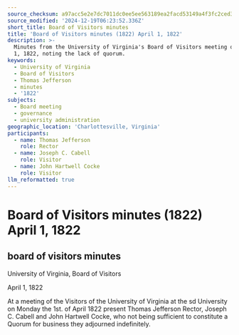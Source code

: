 ```yaml
---
source_checksum: a97acc5e2e7dc7011dc0ee5ee563189ea2facd53149a4f3fc2ced34df476a5c7
source_modified: '2024-12-19T06:23:52.336Z'
short_title: Board of Visitors minutes
title: 'Board of Visitors minutes (1822) April 1, 1822'
description: >-
  Minutes from the University of Virginia's Board of Visitors meeting on April
  1, 1822, noting the lack of quorum.
keywords:
  - University of Virginia
  - Board of Visitors
  - Thomas Jefferson
  - minutes
  - '1822'
subjects:
  - Board meeting
  - governance
  - university administration
geographic_location: 'Charlottesville, Virginia'
participants:
  - name: Thomas Jefferson
    role: Rector
  - name: Joseph C. Cabell
    role: Visitor
  - name: John Hartwell Cocke
    role: Visitor
llm_reformatted: true
---
```

# Board of Visitors minutes (1822) April 1, 1822

## board of visitors minutes

University of Virginia, Board of Visitors

April 1, 1822

At a meeting of the Visitors of the University of Virginia at the sd University on Monday the 1st. of April 1822 present Thomas Jefferson Rector, Joseph C. Cabell and John Hartwell Cocke, who not being sufficient to constitute a Quorum for business they adjourned indefinitely.
